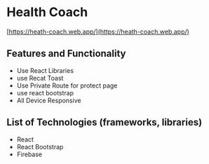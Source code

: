 # Health Coach
[https://heath-coach.web.app/](https://heath-coach.web.app/)

##  Features and Functionality
- Use React Libraries
- use Recat Toast
- Use Private Route for protect page
- use react bootstrap
- All Device Responsive

##  List of Technologies (frameworks, libraries)
- React
- React Bootstrap
- Firebase